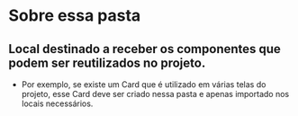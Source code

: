 # Sobre essa pasta

## Local destinado a receber os componentes que podem ser reutilizados no projeto.

- Por exemplo, se existe um Card que é utilizado em várias telas do projeto, esse Card deve ser criado nessa pasta e apenas importado nos locais necessários.